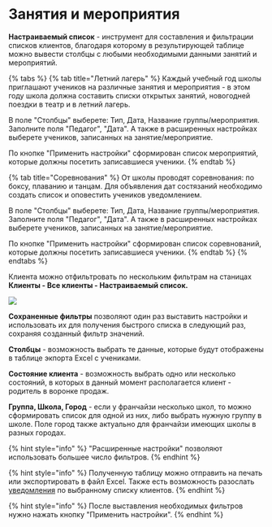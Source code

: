 # Занятия и мероприятия

**Настраиваемый список** - инструмент для составления и фильтрации списков клиентов, благодаря которому в результирующей таблице можно вывести столбцы с любыми необходимыми данными занятий и мероприятий.&#x20;

{% tabs %}
{% tab title="Летний лагерь" %}
Каждый учебный год школы приглашают учеников на различные занятия и мероприятия - в этом году школа должна составить списки открытых занятий, новогодней поездки в театр и в летний лагерь.

В поле "Столбцы" выберете: Тип, Дата, Название группы/мероприятия. Заполните поля "Педагог", "Дата". А также в расширенных настройках выберете учеников, записанных на занятие/мероприятие.

По кнопке  "Применить настройки" сформирован список мероприятий, которые должны посетить записавшиеся ученики.
{% endtab %}

{% tab title="Соревнования" %}
От школы проводят соревнования: по боксу, плаванию и танцам. Для объявления дат состязаний необходимо создать список и оповестить учеников уведомлением.

В поле "Столбцы" выберете: Тип, Дата, Название группы/мероприятия. Заполните поля "Педагог", "Дата". А также в расширенных настройках выберете учеников, записанных на занятие/мероприятие.

По кнопке  "Применить настройки" сформирован список соревнований, которые должны посетить записавшиеся ученики.
{% endtab %}
{% endtabs %}

Клиента можно отфильтровать по нескольким фильтрам на станицах **Клиенты - Все клиенты - Настраиваемый список.**

![](../../.gitbook/assets/Screenshot\_297.png)



**Сохраненные фильтры** позволяют один раз выставить настройки и использовать их для получения быстрого списка в следующий раз, сохраняя созданный фильтр значений.



**Столбцы** - возможность выбрать те данные, которые будут отображены в таблице экпорта Excel с учениками.

**Состояние клиента** - возможность выбрать одно или несколько состояний, в которых в данный момент располагается клиент - родитель в воронке продаж.

**Группа, Школа, Город** - если у франчайзи несколько школ, то можно сформировать список для одной из них, либо выбрать нужную группу в школе. Поле город также актуально для франчайзи имеющих школы в разных городах.

{% hint style="info" %}
"Расширенные настройки"  позволяют использовать большее число фильтров.&#x20;
{% endhint %}

{% hint style="info" %}
Полученную таблицу можно отправить на печать или экспортировать в файл Excel. Также есть возможность разослать [уведомления](broken-reference) по выбранному списку клиентов.
{% endhint %}

{% hint style="info" %}
После выставления необходимых фильтров нужно нажать кнопку "Применить настройки".
{% endhint %}

